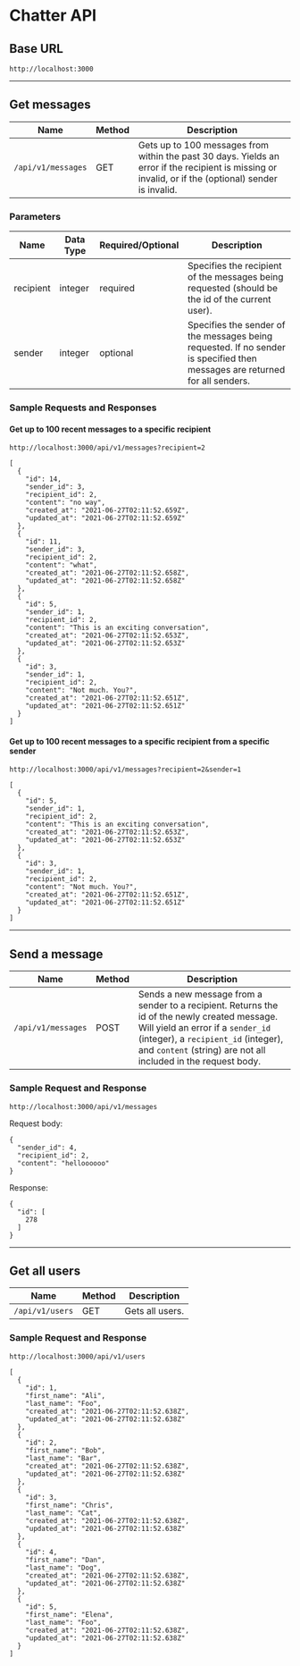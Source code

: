 # Chatter API

## Base URL
`http://localhost:3000`

---

## Get messages
| Name | Method | Description |
| ---- | ------ | ----------- |
| `/api/v1/messages` | GET | Gets up to 100 messages from within the past 30 days. Yields an error if the recipient is missing or invalid, or if the (optional) sender is invalid. |

### Parameters
| Name | Data Type | Required/Optional | Description |
| ---- | --------- | ----------------- | ----------- |
| recipient | integer | required | Specifies the recipient of the messages being requested (should be the id of the current user). |
| sender | integer | optional | Specifies the sender of the messages being requested. If no sender is specified then messages are returned for all senders. |

### Sample Requests and Responses
#### Get up to 100 recent messages to a specific recipient
`http://localhost:3000/api/v1/messages?recipient=2`
```
[
  {
    "id": 14,
    "sender_id": 3,
    "recipient_id": 2,
    "content": "no way",
    "created_at": "2021-06-27T02:11:52.659Z",
    "updated_at": "2021-06-27T02:11:52.659Z"
  },
  {
    "id": 11,
    "sender_id": 3,
    "recipient_id": 2,
    "content": "what",
    "created_at": "2021-06-27T02:11:52.658Z",
    "updated_at": "2021-06-27T02:11:52.658Z"
  },
  {
    "id": 5,
    "sender_id": 1,
    "recipient_id": 2,
    "content": "This is an exciting conversation",
    "created_at": "2021-06-27T02:11:52.653Z",
    "updated_at": "2021-06-27T02:11:52.653Z"
  },
  {
    "id": 3,
    "sender_id": 1,
    "recipient_id": 2,
    "content": "Not much. You?",
    "created_at": "2021-06-27T02:11:52.651Z",
    "updated_at": "2021-06-27T02:11:52.651Z"
  }
]
```

#### Get up to 100 recent messages to a specific recipient from a specific sender
`http://localhost:3000/api/v1/messages?recipient=2&sender=1`
```
[
  {
    "id": 5,
    "sender_id": 1,
    "recipient_id": 2,
    "content": "This is an exciting conversation",
    "created_at": "2021-06-27T02:11:52.653Z",
    "updated_at": "2021-06-27T02:11:52.653Z"
  },
  {
    "id": 3,
    "sender_id": 1,
    "recipient_id": 2,
    "content": "Not much. You?",
    "created_at": "2021-06-27T02:11:52.651Z",
    "updated_at": "2021-06-27T02:11:52.651Z"
  }
]
```

---
## Send a message
| Name | Method | Description |
| ---- | ------ | ----------- |
| `/api/v1/messages` | POST | Sends a new message from a sender to a recipient. Returns the id of the newly created message. Will yield an error if a `sender_id` (integer), a `recipient_id` (integer), and `content` (string) are not all included in the request body. |

### Sample Request and Response
`http://localhost:3000/api/v1/messages`

Request body:
```
{
  "sender_id": 4,
  "recipient_id": 2,
  "content": "helloooooo"
}
```
Response:
```
{
  "id": [
    278
  ]
}
```

---

## Get all users
| Name | Method | Description |
| ---- | ------ | ----------- |
| `/api/v1/users` | GET | Gets all users. |

### Sample Request and Response
`http://localhost:3000/api/v1/users`

```
[
  {
    "id": 1,
    "first_name": "Ali",
    "last_name": "Foo",
    "created_at": "2021-06-27T02:11:52.638Z",
    "updated_at": "2021-06-27T02:11:52.638Z"
  },
  {
    "id": 2,
    "first_name": "Bob",
    "last_name": "Bar",
    "created_at": "2021-06-27T02:11:52.638Z",
    "updated_at": "2021-06-27T02:11:52.638Z"
  },
  {
    "id": 3,
    "first_name": "Chris",
    "last_name": "Cat",
    "created_at": "2021-06-27T02:11:52.638Z",
    "updated_at": "2021-06-27T02:11:52.638Z"
  },
  {
    "id": 4,
    "first_name": "Dan",
    "last_name": "Dog",
    "created_at": "2021-06-27T02:11:52.638Z",
    "updated_at": "2021-06-27T02:11:52.638Z"
  },
  {
    "id": 5,
    "first_name": "Elena",
    "last_name": "Foo",
    "created_at": "2021-06-27T02:11:52.638Z",
    "updated_at": "2021-06-27T02:11:52.638Z"
  }
]
```